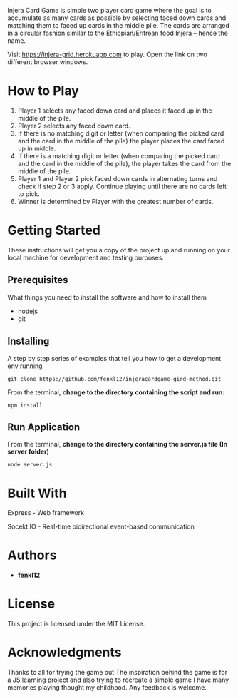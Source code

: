 Injera Card Game is simple two player card game where the goal is to accumulate as many cards as possible by selecting faced down cards and matching them to faced up cards in the middle pile. The cards are arranged in a circular fashion similar to the Ethiopian/Eritrean food Injera – hence the name.

Visit https://injera-grid.herokuapp.com to play. Open the link on two different browser windows. 

# **How to Play**

1. Player 1 selects any faced down card and places it faced up in the middle of the pile.
2. Player 2 selects any faced down card.
3. If there is no matching digit or letter (when comparing the picked card and the card in the middle of the pile) the player places the card faced up in middle. 
4. If there is a matching digit or letter (when comparing the picked card and the card in the middle of the pile), the player takes the card from the middle of the pile.
5. Player 1 and Player 2 pick faced down cards in alternating turns and check if step 2 or 3 apply.  Continue playing until there are no cards left to pick.
6. Winner is determined by Player with the greatest number of cards.

# Getting Started

These instructions will get you a copy of the project up and running on your local machine for development and testing purposes.

## Prerequisites

What things you need to install the software and how to install them

- nodejs
- git

## Installing

A step by step series of examples that tell you how to get a development env running

`git clone https://github.com/fenkl12/injeracardgame-gird-method.git`

From the terminal, **change to the directory containing the script and run:**

`npm install`


## Run Application

From the terminal, **change to the directory containing the server.js file (In server folder)**


`node server.js`

#  Built With

Express - Web framework

Socekt.IO - Real-time bidirectional event-based communication
# Authors

- **fenkl12**

# License

This project is licensed under the MIT License.

# Acknowledgments

Thanks to all for trying the game out
The inspiration behind the game is for a JS learning project and also trying to recreate a simple game I have many memories playing thought my childhood.
Any feedback is welcome.
